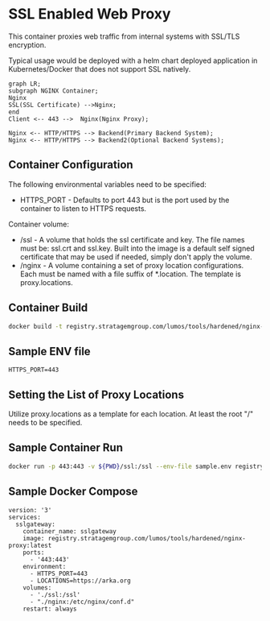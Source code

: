 # SSL Enabled Web Proxy

This container proxies web traffic from internal systems with SSL/TLS encryption.

Typical usage would be deployed with a helm chart deployed application in Kubernetes/Docker that does not support SSL natively.

```mermaid
graph LR;
subgraph NGINX Container;
Nginx
SSL(SSL Certificate) -->Nginx;
end
Client <-- 443 -->  Nginx(Nginx Proxy);

Nginx <-- HTTP/HTTPS --> Backend(Primary Backend System);
Nginx <-- HTTP/HTTPS --> Backend2(Optional Backend Systems);
```

## Container Configuration

The following environmental variables need to be specified:

* HTTPS_PORT - Defaults to port 443 but is the port used by the container to listen to HTTPS requests.

Container volume:

* /ssl - A volume that holds the ssl certificate and key.  The file names must be:  ssl.crt and ssl.key.  Built into the image is a default self signed certificate that may be used if needed, simply don't apply the volume.
* /nginx - A volume containing a set of proxy location configurations.  Each must be named with a file suffix of *.location.  The template is proxy.locations.

## Container Build

```bash
docker build -t registry.stratagemgroup.com/lumos/tools/hardened/nginx-proxy:latest
```

## Sample ENV file

```text
HTTPS_PORT=443
```

## Setting the List of Proxy Locations

Utilize proxy.locations as a template for each location.  At least the root "/" needs to be specified.

## Sample Container Run

```bash
docker run -p 443:443 -v ${PWD}/ssl:/ssl --env-file sample.env registry.stratagemgroup.com/lumos/tools/hardened/nginx-proxy:latest
```

## Sample Docker Compose

```docker
version: '3'
services:
  sslgateway:
    container_name: sslgateway
    image: registry.stratagemgroup.com/lumos/tools/hardened/nginx-proxy:latest
    ports:
      - '443:443'
    environment:
      - HTTPS_PORT=443
      - LOCATIONS=https://arka.org
    volumes:
      - './ssl:/ssl'
      - "./nginx:/etc/nginx/conf.d"
    restart: always
```
